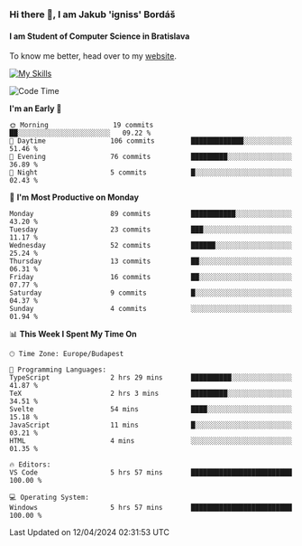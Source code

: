 ### Hi there 👋, I am Jakub 'igniss' Bordáš

#### I am Student of Computer Science in Bratislava
To know me better, head over to my [website](https://bordas.sk).

[![My Skills](https://skillicons.dev/icons?i=js,html,css,figma,svelte,java,kotlin,python,postgresql,typescript,nest,nodejs)](https://bordas.sk)


<!--START_SECTION:waka-->
![Code Time](http://img.shields.io/badge/Code%20Time-1%2C464%20hrs%2049%20mins-blue)

**I'm an Early 🐤** 

```text
🌞 Morning                19 commits          ██░░░░░░░░░░░░░░░░░░░░░░░   09.22 % 
🌆 Daytime                106 commits         █████████████░░░░░░░░░░░░   51.46 % 
🌃 Evening                76 commits          █████████░░░░░░░░░░░░░░░░   36.89 % 
🌙 Night                  5 commits           █░░░░░░░░░░░░░░░░░░░░░░░░   02.43 % 
```
📅 **I'm Most Productive on Monday** 

```text
Monday                   89 commits          ███████████░░░░░░░░░░░░░░   43.20 % 
Tuesday                  23 commits          ███░░░░░░░░░░░░░░░░░░░░░░   11.17 % 
Wednesday                52 commits          ██████░░░░░░░░░░░░░░░░░░░   25.24 % 
Thursday                 13 commits          ██░░░░░░░░░░░░░░░░░░░░░░░   06.31 % 
Friday                   16 commits          ██░░░░░░░░░░░░░░░░░░░░░░░   07.77 % 
Saturday                 9 commits           █░░░░░░░░░░░░░░░░░░░░░░░░   04.37 % 
Sunday                   4 commits           ░░░░░░░░░░░░░░░░░░░░░░░░░   01.94 % 
```


📊 **This Week I Spent My Time On** 

```text
🕑︎ Time Zone: Europe/Budapest

💬 Programming Languages: 
TypeScript               2 hrs 29 mins       ██████████░░░░░░░░░░░░░░░   41.87 % 
TeX                      2 hrs 3 mins        █████████░░░░░░░░░░░░░░░░   34.51 % 
Svelte                   54 mins             ████░░░░░░░░░░░░░░░░░░░░░   15.18 % 
JavaScript               11 mins             █░░░░░░░░░░░░░░░░░░░░░░░░   03.21 % 
HTML                     4 mins              ░░░░░░░░░░░░░░░░░░░░░░░░░   01.35 % 

🔥 Editors: 
VS Code                  5 hrs 57 mins       █████████████████████████   100.00 % 

💻 Operating System: 
Windows                  5 hrs 57 mins       █████████████████████████   100.00 % 
```


 Last Updated on 12/04/2024 02:31:53 UTC
<!--END_SECTION:waka-->
